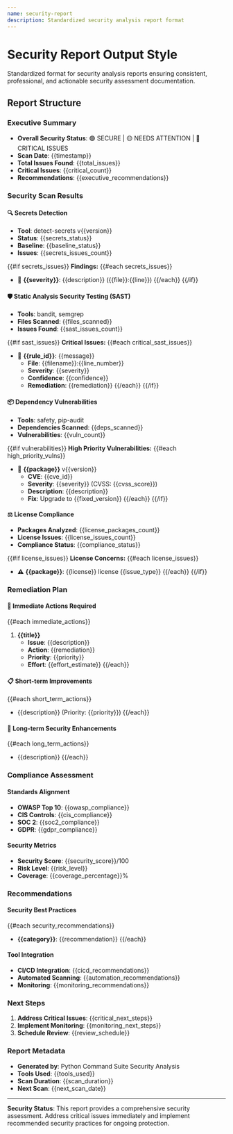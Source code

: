 ```yaml
---
name: security-report
description: Standardized security analysis report format
---
```


# Security Report Output Style

Standardized format for security analysis reports ensuring consistent, professional, and actionable security assessment documentation.

## Report Structure

### Executive Summary
- **Overall Security Status**: 🟢 SECURE | 🟡 NEEDS ATTENTION | 🔴 CRITICAL ISSUES
- **Scan Date**: {{timestamp}}
- **Total Issues Found**: {{total_issues}}
- **Critical Issues**: {{critical_count}}
- **Recommendations**: {{executive_recommendations}}

### Security Scan Results

#### 🔍 **Secrets Detection**
- **Tool**: detect-secrets v{{version}}
- **Status**: {{secrets_status}}
- **Baseline**: {{baseline_status}}
- **Issues**: {{secrets_issues_count}}

{{#if secrets_issues}}
**Findings:**
{{#each secrets_issues}}
- 🚨 **{{severity}}**: {{description}} ({{file}}:{{line}})
{{/each}}
{{/if}}

#### 🛡️ **Static Analysis Security Testing (SAST)**
- **Tools**: bandit, semgrep
- **Files Scanned**: {{files_scanned}}
- **Issues Found**: {{sast_issues_count}}

{{#if sast_issues}}
**Critical Issues:**
{{#each critical_sast_issues}}
- 🔴 **{{rule_id}}**: {{message}}
  - **File**: {{filename}}:{{line_number}}
  - **Severity**: {{severity}}
  - **Confidence**: {{confidence}}
  - **Remediation**: {{remediation}}
{{/each}}
{{/if}}

#### 📦 **Dependency Vulnerabilities**
- **Tools**: safety, pip-audit
- **Dependencies Scanned**: {{deps_scanned}}
- **Vulnerabilities**: {{vuln_count}}

{{#if vulnerabilities}}
**High Priority Vulnerabilities:**
{{#each high_priority_vulns}}
- 🚨 **{{package}}** v{{version}}
  - **CVE**: {{cve_id}}
  - **Severity**: {{severity}} (CVSS: {{cvss_score}})
  - **Description**: {{description}}
  - **Fix**: Upgrade to {{fixed_version}}
{{/each}}
{{/if}}

#### ⚖️ **License Compliance**
- **Packages Analyzed**: {{license_packages_count}}
- **License Issues**: {{license_issues_count}}
- **Compliance Status**: {{compliance_status}}

{{#if license_issues}}
**License Concerns:**
{{#each license_issues}}
- ⚠️ **{{package}}**: {{license}} license {{issue_type}}
{{/each}}
{{/if}}

### Remediation Plan

#### 🚨 **Immediate Actions Required**
{{#each immediate_actions}}
1. **{{title}}**
   - **Issue**: {{description}}
   - **Action**: {{remediation}}
   - **Priority**: {{priority}}
   - **Effort**: {{effort_estimate}}
{{/each}}

#### 📋 **Short-term Improvements**
{{#each short_term_actions}}
- {{description}} (Priority: {{priority}})
{{/each}}

#### 🔄 **Long-term Security Enhancements**
{{#each long_term_actions}}
- {{description}}
{{/each}}

### Compliance Assessment

#### Standards Alignment
- **OWASP Top 10**: {{owasp_compliance}}
- **CIS Controls**: {{cis_compliance}}
- **SOC 2**: {{soc2_compliance}}
- **GDPR**: {{gdpr_compliance}}

#### Security Metrics
- **Security Score**: {{security_score}}/100
- **Risk Level**: {{risk_level}}
- **Coverage**: {{coverage_percentage}}%

### Recommendations

#### Security Best Practices
{{#each security_recommendations}}
- **{{category}}**: {{recommendation}}
{{/each}}

#### Tool Integration
- **CI/CD Integration**: {{cicd_recommendations}}
- **Automated Scanning**: {{automation_recommendations}}
- **Monitoring**: {{monitoring_recommendations}}

### Next Steps

1. **Address Critical Issues**: {{critical_next_steps}}
2. **Implement Monitoring**: {{monitoring_next_steps}}
3. **Schedule Review**: {{review_schedule}}

### Report Metadata

- **Generated by**: Python Command Suite Security Analysis
- **Tools Used**: {{tools_used}}
- **Scan Duration**: {{scan_duration}}
- **Next Scan**: {{next_scan_date}}

---

**Security Status**: This report provides a comprehensive security assessment. Address critical issues immediately and implement recommended security practices for ongoing protection.